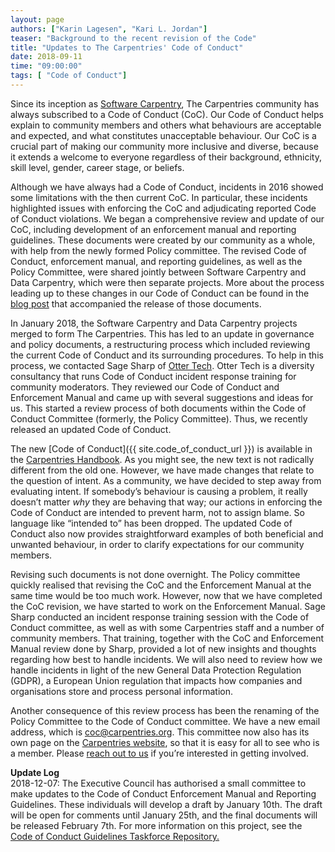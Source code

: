 ```yaml
---
layout: page
authors: ["Karin Lagesen", "Kari L. Jordan"]
teaser: "Background to the recent revision of the Code"
title: "Updates to The Carpentries' Code of Conduct"
date: 2018-09-11
time: "09:00:00"
tags: [ "Code of Conduct"]
---
```


Since its inception as [Software Carpentry](https://software-carpentry.org), The Carpentries community 
has always subscribed to a Code of Conduct (CoC). Our Code of Conduct helps explain to community 
members and others what behaviours are acceptable and expected, and what constitutes unacceptable behaviour. 
Our CoC is a crucial part of making our community more inclusive and diverse, because it extends a welcome to 
everyone regardless of their background, ethnicity, skill level, gender, career stage, or beliefs. 

Although we have always had a Code of Conduct, incidents in 2016 showed some limitations with the then current CoC. 
In particular, these incidents highlighted issues with enforcing the CoC and adjudicating reported Code of Conduct violations. 
We began a comprehensive review and update of our CoC, including development of an enforcement manual and reporting guidelines. 
These documents were created by our community as a whole, with help from the newly formed Policy committee. The revised Code of 
Conduct, enforcement manual, and reporting guidelines, as well as the Policy Committee, were shared jointly between 
Software Carpentry and Data Carpentry, which were then separate projects. More about the process leading up 
to these changes in our Code of Conduct can be found in 
the [blog post](https://datacarpentry.org/blog/2016/11/how-we-wrote-our-code-of-conduct) 
that accompanied the release of those documents. 

In January 2018, the Software Carpentry and Data Carpentry projects merged to form The Carpentries. This has led to an update 
in governance and policy documents, a restructuring process which included reviewing the current Code of Conduct 
and its surrounding procedures. To help in this process, we contacted Sage Sharp of [Otter Tech](https://otter.technology). 
Otter Tech is a diversity consultancy that runs Code of Conduct incident response training for community moderators. They reviewed 
our Code of Conduct and Enforcement Manual and came up with several suggestions and ideas for us. This started a review process of 
both documents within the Code of Conduct Committee (formerly, the Policy Committee). Thus, we recently released an updated 
Code of Conduct. 

The new [Code of Conduct]({{ site.code_of_conduct_url }}) is 
available in the [Carpentries Handbook](https://docs.carpentries.org/). As you might see, the new text is not radically 
different from the old one. However, we have made changes that relate to the question of intent. As a community, we have 
decided to step away from evaluating intent. If somebody’s behaviour is causing a problem, it really doesn’t matter *why* 
they are behaving that way; our actions in enforcing the Code of Conduct are intended to prevent harm, not to assign blame. 
So language like “intended to” has been dropped. The updated Code of Conduct also now provides straightforward examples of 
both beneficial and unwanted behaviour, in order to clarify expectations for our community members.

Revising such documents is not done overnight. The Policy committee quickly realised that revising the CoC and the 
Enforcement Manual at the same time would be too much work. However, now that we have completed the CoC revision, 
we have started to work on the Enforcement Manual. Sage Sharp conducted an incident response training session with the 
Code of Conduct committee, as well as with some Carpentries staff and a number of community members. That training, 
together with the CoC and Enforcement Manual review done by Sharp, provided a lot of new insights and thoughts regarding 
how best to handle incidents. We will also need to review how we handle incidents in light of the new General Data 
Protection Regulation (GDPR), a European Union regulation that impacts how companies and organisations store and 
process personal information.

Another consequence of this review process has been the renaming of the Policy Committee to the Code of Conduct committee. 
We have a new email address, which is [coc@carpentries.org](mailto:coc@carpentries.org). This committee now also has 
its own page on the [Carpentries website](https://carpentries.org/coc-ctte/), so that it is easy for all to see who is a member. 
Please [reach out to us](mailto:coc@carpentries.org) if you’re interested in getting involved.

**Update Log**  
2018-12-07: The Executive Council has authorised a small committee to make updates to the Code of Conduct Enforcement Manual and Reporting Guidelines. These individuals will develop a draft by January 10th. The draft will be open for comments until January 25th, and the final documents will be released February 7th. For more information on this project, see the [Code of Conduct Guidelines Taskforce Repository.](https://github.com/carpentries/coc-guidelines-taskforce)
